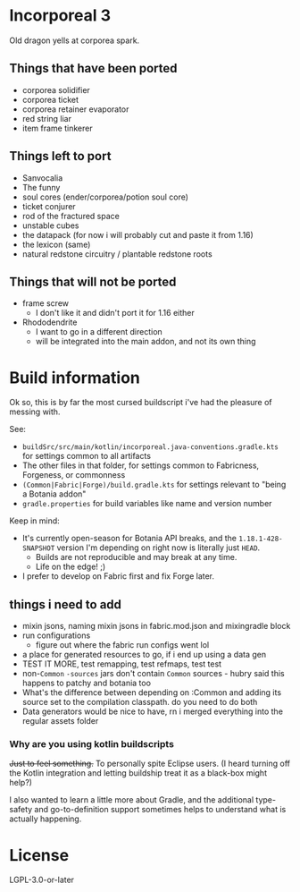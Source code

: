 Incorporeal 3
=============

Old dragon yells at corporea spark.

## Things that have been ported

* corporea solidifier
* corporea ticket
* corporea retainer evaporator
* red string liar
* item frame tinkerer

## Things left to port

* Sanvocalia
* The funny
* soul cores (ender/corporea/potion soul core)
* ticket conjurer
* rod of the fractured space
* unstable cubes
* the datapack (for now i will probably cut and paste it from 1.16)
* the lexicon (same)
* natural redstone circuitry / plantable redstone roots

## Things that will not be ported

* frame screw
  * I don't like it and didn't port it for 1.16 either
* Rhododendrite
  * I want to go in a different direction
  * will be integrated into the main addon, and not its own thing

# Build information

Ok so, this is by far the most cursed buildscript i've had the pleasure of messing with.

See:
* `buildSrc/src/main/kotlin/incorporeal.java-conventions.gradle.kts` for settings common to all artifacts
* The other files in that folder, for settings common to Fabricness, Forgeness, or commonness
* `(Common|Fabric|Forge)/build.gradle.kts` for settings relevant to "being a Botania addon"
* `gradle.properties` for build variables like name and version number

Keep in mind:

* It's currently open-season for Botania API breaks, and the `1.18.1-428-SNAPSHOT` version I'm depending on right now is literally just `HEAD`.
  * Builds are not reproducible and may break at any time.
  * Life on the edge! ;)
* I prefer to develop on Fabric first and fix Forge later.

## things i need to add

* mixin jsons, naming mixin jsons in fabric.mod.json and mixingradle block
* run configurations
  * figure out where the fabric run configs went lol
* a place for generated resources to go, if i end up using a data gen 
* TEST IT MORE, test remapping, test refmaps, test test
* non-`Common` `-sources` jars don't contain `Common` sources - hubry said this happens to patchy and botania too
* What's the difference between depending on :Common and adding its source set to the compilation classpath. do you need to do both
* Data generators would be nice to have, rn i merged everything into the regular assets folder

### Why are you using kotlin buildscripts

~~Just to feel something.~~ To personally spite Eclipse users. (I heard turning off the Kotlin integration and letting buildship treat it as a black-box might help?)

I also wanted to learn a little more about Gradle, and the additional type-safety and go-to-definition support sometimes helps to understand what is actually happening.

# License

LGPL-3.0-or-later
